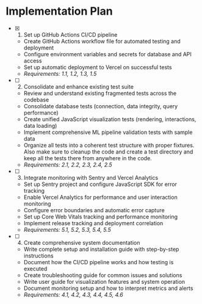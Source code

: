 # Implementation Plan

- [x] 1. Set up GitHub Actions CI/CD pipeline
  - Create GitHub Actions workflow file for automated testing and deployment
  - Configure environment variables and secrets for database and API access
  - Set up automatic deployment to Vercel on successful tests
  - _Requirements: 1.1, 1.2, 1.3, 1.5_

- [ ] 2. Consolidate and enhance existing test suite
  - Review and understand existing fragmented tests across the codebase
  - Consolidate database tests (connection, data integrity, query performance)
  - Create unified JavaScript visualization tests (rendering, interactions, data loading)
  - Implement comprehensive ML pipeline validation tests with sample data
  - Organize all tests into a coherent test structure with proper fixtures. Also make sure to cleanup the code and create a test directory and keep all the tests there from anywhere in the code. 
  - _Requirements: 2.1, 2.2, 2.3, 2.4, 2.5_

- [ ] 3. Integrate monitoring with Sentry and Vercel Analytics
  - Set up Sentry project and configure JavaScript SDK for error tracking
  - Enable Vercel Analytics for performance and user interaction monitoring
  - Configure error boundaries and automatic error capture
  - Set up Core Web Vitals tracking and performance monitoring
  - Implement release tracking and deployment correlation
  - _Requirements: 5.1, 5.2, 5.3, 5.4, 5.5_

- [ ] 4. Create comprehensive system documentation
  - Write complete setup and installation guide with step-by-step instructions
  - Document how the CI/CD pipeline works and how testing is executed
  - Create troubleshooting guide for common issues and solutions
  - Write user guide for visualization features and system operation
  - Document monitoring setup and how to interpret metrics and alerts
  - _Requirements: 4.1, 4.2, 4.3, 4.4, 4.5, 4.6_